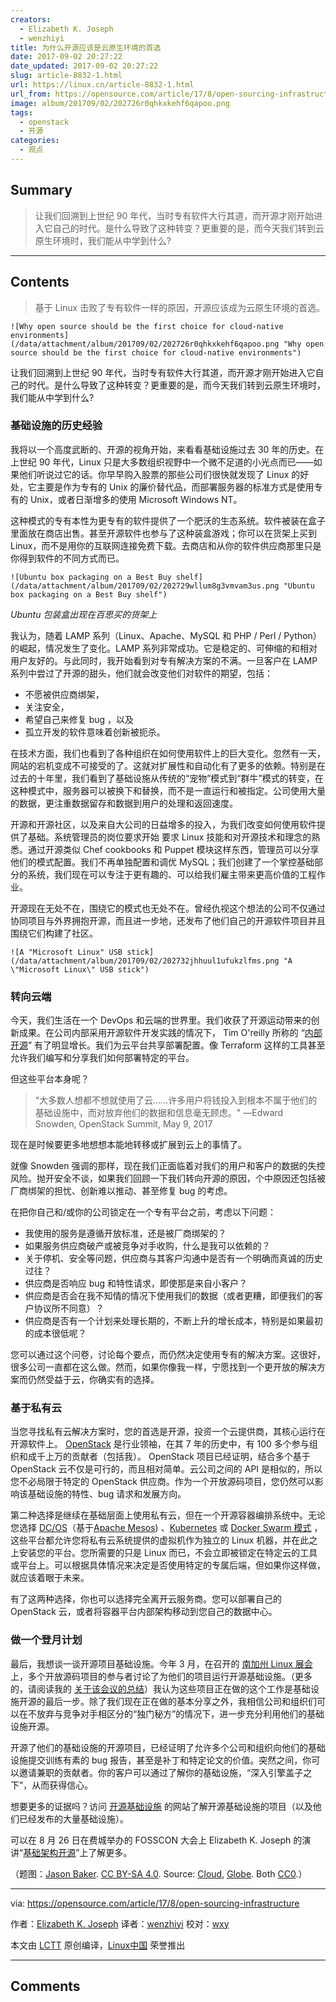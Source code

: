 ```yaml
---
creators:
  - Elizabeth K. Joseph
  - wenzhiyi
title: 为什么开源应该是云原生环境的首选
date: 2017-09-02 20:27:22
date_updated: 2017-09-02 20:27:22
slug: article-8832-1.html
url: https://linux.cn/article-8832-1.html
url_from: https://opensource.com/article/17/8/open-sourcing-infrastructure
image: album/201709/02/202726r0qhkxkehf6qapoo.png
tags:
  - openstack
  - 开源
categories:
  - 观点
---
```


## Summary

> 让我们回溯到上世纪 90 年代，当时专有软件大行其道，而开源才刚开始进入它自己的时代。是什么导致了这种转变？更重要的是，而今天我们转到云原生环境时，我们能从中学到什么?

***

<!-- more -->

## Contents

> 
> 基于 Linux 击败了专有软件一样的原因，开源应该成为云原生环境的首选。
> 
> 
> 

`![Why open source should be the first choice for cloud-native environments](/data/attachment/album/201709/02/202726r0qhkxkehf6qapoo.png "Why open source should be the first choice for cloud-native environments")`

让我们回溯到上世纪 90 年代，当时专有软件大行其道，而开源才刚开始进入它自己的时代。是什么导致了这种转变？更重要的是，而今天我们转到云原生环境时，我们能从中学到什么?

### 基础设施的历史经验

我将以一个高度武断的、开源的视角开始，来看看基础设施过去 30 年的历史。在上世纪 90 年代，Linux 只是大多数组织视野中一个微不足道的小光点而已——如果他们听说过它的话。你早早购入股票的那些公司们很快就发现了 Linux 的好处，它主要是作为专有的 Unix 的廉价替代品，而部署服务器的标准方式是使用专有的 Unix，或者日渐增多的使用 Microsoft Windows NT。

这种模式的专有本性为更专有的软件提供了一个肥沃的生态系统。软件被装在盒子里面放在商店出售。甚至开源软件也参与了这种装盒游戏；你可以在货架上买到 Linux，而不是用你的互联网连接免费下载。去商店和从你的软件供应商那里只是你得到软件的不同方式而已。

`![Ubuntu box packaging on a Best Buy shelf](/data/attachment/album/201709/02/202729wllum8g3vmvam3us.png "Ubuntu box packaging on a Best Buy shelf")`

*Ubuntu 包装盒出现在百思买的货架上*

我认为，随着 LAMP 系列（Linux、Apache、MySQL 和 PHP / Perl / Python）的崛起，情况发生了变化。LAMP 系列非常成功。它是稳定的、可伸缩的和相对用户友好的。与此同时，我开始看到对专有解决方案的不满。一旦客户在 LAMP 系列中尝过了开源的甜头，他们就会改变他们对软件的期望，包括：

* 不愿被供应商绑架，
* 关注安全，
* 希望自己来修复 bug ，以及
* 孤立开发的软件意味着创新被扼杀。

在技术方面，我们也看到了各种组织在如何使用软件上的巨大变化。忽然有一天，网站的宕机变成不可接受的了。这就对扩展性和自动化有了更多的依赖。特别是在过去的十年里，我们看到了基础设施从传统的“宠物”模式到“群牛”模式的转变，在这种模式中，服务器可以被换下和替换，而不是一直运行和被指定。公司使用大量的数据，更注重数据留存和数据到用户的处理和返回速度。

开源和开源社区，以及来自大公司的日益增多的投入，为我们改变如何使用软件提供了基础。系统管理员的岗位要求开始 要求 Linux 技能和对开源技术和理念的熟悉。通过开源类似 Chef cookbooks 和 Puppet 模块这样东西，管理员可以分享他们的模式配置。我们不再单独配置和调优 MySQL；我们创建了一个掌控基础部分的系统，我们现在可以专注于更有趣的、可以给我们雇主带来更高价值的工程作业。

开源现在无处不在，围绕它的模式也无处不在。曾经仇视这个想法的公司不仅通过协同项目与外界拥抱开源，而且进一步地，还发布了他们自己的开源软件项目并且围绕它们构建了社区。

`![A "Microsoft Linux" USB stick](/data/attachment/album/201709/02/202732jhhuul1ufukzlfms.png "A \"Microsoft Linux\" USB stick")`

### 转向云端

今天，我们生活在一个 DevOps 和云端的世界里。我们收获了开源运动带来的创新成果。在公司内部采用开源软件开发实践的情况下， Tim O'reilly 所称的 “[内部开源](https://opensource.com/life/16/11/create-internal-innersource-community)” 有了明显增长。我们为云平台共享部署配置。像 Terraform 这样的工具甚至允许我们编写和分享我们如何部署特定的平台。

但这些平台本身呢？

> 
> “大多数人想都不想就使用了云……许多用户将钱投入到根本不属于他们的基础设施中，而对放弃他们的数据和信息毫无顾虑。" —Edward Snowden, OpenStack Summit, May 9, 2017
> 
> 
> 

现在是时候要更多地想想本能地转移或扩展到云上的事情了。

就像 Snowden 强调的那样，现在我们正面临着对我们的用户和客户的数据的失控风险。抛开安全不谈，如果我们回顾一下我们转向开源的原因，个中原因还包括被厂商绑架的担忧、创新难以推动、甚至修复 bug 的考虑。

在把你自己和/或你的公司锁定在一个专有平台之前，考虑以下问题：

* 我使用的服务是遵循开放标准，还是被厂商绑架的？
* 如果服务供应商破产或被竞争对手收购，什么是我可以依赖的？
* 关于停机、安全等问题，供应商与其客户沟通中是否有一个明确而真诚的历史过往？
* 供应商是否响应 bug 和特性请求，即使那是来自小客户？
* 供应商是否会在我不知情的情况下使用我们的数据（或者更糟，即便我们的客户协议所不同意）？
* 供应商是否有一个计划来处理长期的，不断上升的增长成本，特别是如果最初的成本很低呢？

您可以通过这个问卷，讨论每个要点，而仍然决定使用专有的解决方案。这很好，很多公司一直都在这么做。然而，如果你像我一样，宁愿找到一个更开放的解决方案而仍然受益于云，你确实有的选择。

### 基于私有云

当您寻找私有云解决方案时，您的首选是开源，投资一个云提供商，其核心运行在开源软件上。 [OpenStack](https://www.openstack.org/) 是行业领袖，在其 7 年的历史中，有 100 多个参与组织和成千上万的贡献者（包括我）。 OpenStack 项目已经证明，结合多个基于 OpenStack 云不仅是可行的，而且相对简单。云公司之间的 API 是相似的，所以您不必局限于特定的 OpenStack 供应商。作为一个开放源码项目，您仍然可以影响该基础设施的特性、bug 请求和发展方向。

第二种选择是继续在基础层面上使用私有云，但在一个开源容器编排系统中。无论您选择 [DC/OS](https://dcos.io/)（基于[Apache Mesos](http://mesos.apache.org/)) 、[Kubernetes](https://kubernetes.io/) 或 [Docker Swarm 模式](https://docs.docker.com/engine/swarm/) ，这些平台都允许您将私有云系统提供的虚拟机作为独立的 Linux 机器，并在此之上安装您的平台。您所需要的只是 Linux 而已，不会立即被锁定在特定云的工具或平台上。可以根据具体情况来决定是否使用特定的专属后端，但如果你这样做，就应该着眼于未来。

有了这两种选择，你也可以选择完全离开云服务商。您可以部署自己的 OpenStack 云，或者将容器平台内部架构移动到您自己的数据中心。

### 做一个登月计划

最后，我想谈一谈开源项目基础设施。今年 3 月，在召开的 [南加州 Linux 展会](https://www.socallinuxexpo.org/) 上，多个开放源码项目的参与者讨论了为他们的项目运行开源基础设施。（更多的，请阅读我的 [关于该会议的总结](https://opensource.com/article/17/3/growth-open-source-project-infrastructures)）我认为这些项目正在做的这个工作是基础设施开源的最后一步。除了我们现在正在做的基本分享之外，我相信公司和组织们可以在不放弃与竞争对手相区分的“独门秘方”的情况下，进一步充分利用他们的基础设施开源。

开源了他们的基础设施的开源项目，已经证明了允许多个公司和组织向他们的基础设施提交训练有素的 bug 报告，甚至是补丁和特定论文的价值。突然之间，你可以邀请兼职的贡献者。你的客户可以通过了解你的基础设施，“深入引擎盖子之下”，从而获得信心。

想要更多的证据吗？访问 [开源基础设施](https://opensourceinfra.org/) 的网站了解开源基础设施的项目（以及他们已经发布的大量基础设施）。

可以在 8 月 26 日在费城举办的 FOSSCON 大会上 Elizabeth K. Joseph 的演讲“[基础架构开源](https://fosscon.us/node/12637)”上了解更多。

（题图：[Jason Baker](https://opensource.com/users/jason-baker). [CC BY-SA 4.0](https://creativecommons.org/licenses/by-sa/4.0/). Source: [Cloud](https://pixabay.com/en/clouds-sky-cloud-dark-clouds-1473311/), [Globe](https://pixabay.com/en/globe-planet-earth-world-1015311/). Both [CC0](https://creativecommons.org/publicdomain/zero/1.0/).）

---

via: <https://opensource.com/article/17/8/open-sourcing-infrastructure>

作者：[Elizabeth K. Joseph](https://opensource.com/users/pleia2) 译者：[wenzhiyi](https://github.com/wenzhiyi) 校对：[wxy](https://github.com/wxy)

本文由 [LCTT](https://github.com/LCTT/TranslateProject) 原创编译，[Linux中国](https://linux.cn/) 荣誉推出

***

## Comments
